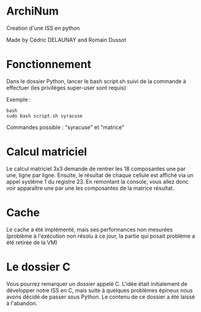 ArchiNum
========

Creation d'une ISS en python

Made by Cédric DELAUNAY and Romain Dussot

Fonctionnement
==============

Dans le dossier Python, lancer le bash script.sh suivi de la commande à effectuer (les privilèges super-user sont requis)

Exemple :
```
bash
sudo bash script.sh syracuse
```

Commandes possible : "syracuse" et "matrice"

Calcul matriciel
================

Le calcul matriciel 3x3 demande de rentrer les 18 composantes une par une, ligne par ligne.
Ensuite, le résultat de chaque cellule est affiché via un appel système 1 du registre 23. En remontant la console, vous allez donc voir apparaître une par une les composantes de la matrice résultat.

Cache
=====

Le cache a été implémenté, mais ses performances non mesurées (problème à l'exécution non résolu à ce jour, la partie qui posait problème a été retirée de la VM)

Le dossier C
============

Vous pourrez remarquer un dossier appelé C. L'idée était initialement de développer notre ISS en C, mais suite à quelques problèmes épineux nous avons décidé de passer sous Python. Le contenu de ce dossier a été laissé à l'abandon.
